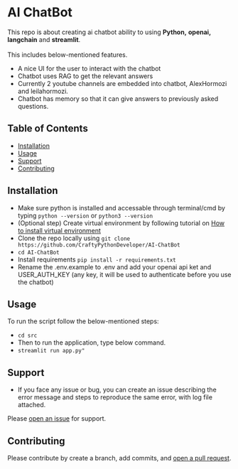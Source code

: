 # AI ChatBot

This repo is about creating ai chatbot ability to using **Python,** **openai,** **langchain** and **streamlit**.
<br><br> This includes below-mentioned features.
* A nice UI for the user to interact with the chatbot
* Chatbot uses RAG to get the relevant answers
* Currently 2 youtube channels are embedded into chatbot, AlexHormozi and leilahormozi.
* Chatbot has memory so that it can give answers to previously asked questions.

## Table of Contents

- [Installation](#installation)
- [Usage](#usage)
- [Support](#support)
- [Contributing](#contributing)

## Installation

* Make sure python is installed and accessable through terminal/cmd by typing ```python --version``` or ```python3 --version```
* (Optional step) Create virtual environment by following tutorial on [How to install virtual environment](https://packaging.python.org/en/latest/guides/installing-using-pip-and-virtual-environments/)
* Clone the repo locally using ```git clone https://github.com/CraftyPythonDeveloper/AI-ChatBot```
* ```cd AI-ChatBot```
* Install requirements ```pip install -r requirements.txt```
* Rename the .env.example to .env and add your openai api ket and USER_AUTH_KEY (any key, it will be used to authenticate before you use the chatbot)

## Usage

To run the script follow the below-mentioned steps:

- ```cd src```
- Then to run the application, type below command.
- ``streamlit run app.py"``
## Support

- If you face any issue or bug, you can create an issue describing the error message and steps to reproduce the same error, with log file attached.

Please [open an issue](https://github.com/CraftyPythonDeveloper/AI-ChatBot/issues/new) for support.

## Contributing

Please contribute by create a branch, add commits, and [open a pull request](https://github.com/CraftyPythonDeveloper/AI-ChatBot/pulls).